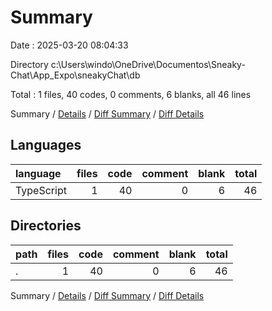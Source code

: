 # Summary

Date : 2025-03-20 08:04:33

Directory c:\\Users\\windo\\OneDrive\\Documentos\\Sneaky-Chat\\App_Expo\\sneakyChat\\db

Total : 1 files,  40 codes, 0 comments, 6 blanks, all 46 lines

Summary / [Details](details.md) / [Diff Summary](diff.md) / [Diff Details](diff-details.md)

## Languages
| language | files | code | comment | blank | total |
| :--- | ---: | ---: | ---: | ---: | ---: |
| TypeScript | 1 | 40 | 0 | 6 | 46 |

## Directories
| path | files | code | comment | blank | total |
| :--- | ---: | ---: | ---: | ---: | ---: |
| . | 1 | 40 | 0 | 6 | 46 |

Summary / [Details](details.md) / [Diff Summary](diff.md) / [Diff Details](diff-details.md)